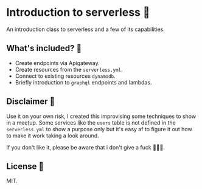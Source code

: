 # Introduction to serverless 🥡

An introduction class to serverless and a few of its capabilities.

## What's included? 🥢
- Create endpoints via Apigateway.
- Create resources from the `serverless.yml`.
- Connect to existing resources `dynamodb`.
- Briefly introduction to `graphql` endpoints and lambdas.

## Disclaimer 🥣
Use it on your own risk, I created this improvising some techniques to show in a meetup. Some services like the `users` table is not defined in the `serverless.yml` to show a purpose only but it's easy af to figure it out how to make it work taking a look around.

If you don't like it, please be aware that i don't give a fuck 🤷🏻‍♂️.

## License 🍚
MIT.